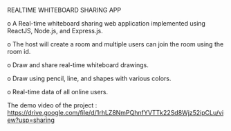 REALTIME WHITEBOARD SHARING APP

  o A Real-time whiteboard sharing web application implemented using ReactJS, Node.js, and Express.js.
  
  o The host will create a room and multiple users can join the room using the room id.
  
  o Draw and share real-time whiteboard drawings.
  
  o Draw using pencil, line, and shapes with various colors.
  
  o Real-time data of all online users.
  
  The demo video of the project : https://drive.google.com/file/d/1rhLZ8NmPQhnfYVTTk22Sd8Wjz52ipCLu/view?usp=sharing
